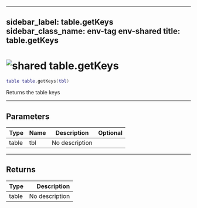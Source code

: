 ---
sidebar_label: table.getKeys
sidebar_class_name: env-tag env-shared
title: table.getKeys
------

# <img src='/img/wiki/shared.png' alt='shared' data-tag='env-tag' /> table.getKeys

```lua
table table.getKeys(tbl)
```

Returns the table keys<br/>

-----------------
## Parameters

| Type   | Name | Description | Optional |
| ------ | ---- | ----------- | -------: |
| table | tbl | No description |   |

-----------------
## Returns

| Type   | Description |
| ------ | ----------: |
| table | No description |

